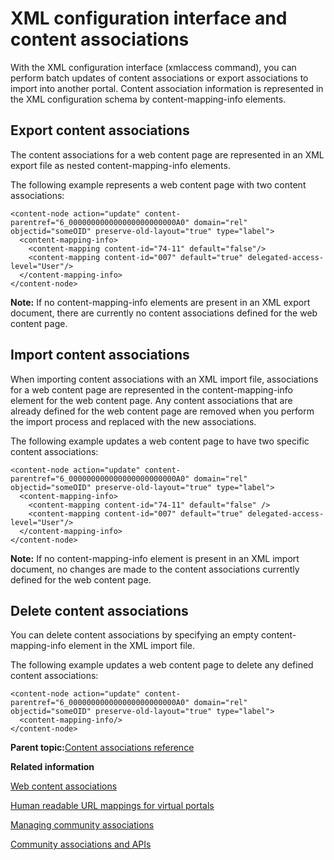 # XML configuration interface and content associations

With the XML configuration interface \(xmlaccess command\), you can perform batch updates of content associations or export associations to import into another portal. Content association information is represented in the XML configuration schema by content-mapping-info elements.

## Export content associations

The content associations for a web content page are represented in an XML export file as nested content-mapping-info elements.

The following example represents a web content page with two content associations:

```
<content-node action="update" content-parentref="6_000000000000000000000000A0" domain="rel" objectid="someOID" preserve-old-layout="true" type="label">
  <content-mapping-info>
    <content-mapping content-id="74-11" default="false"/>
    <content-mapping content-id="007" default="true" delegated-access-level="User"/>
  </content-mapping-info>
</content-node>
```

**Note:** If no content-mapping-info elements are present in an XML export document, there are currently no content associations defined for the web content page.

## Import content associations

When importing content associations with an XML import file, associations for a web content page are represented in the content-mapping-info element for the web content page. Any content associations that are already defined for the web content page are removed when you perform the import process and replaced with the new associations.

The following example updates a web content page to have two specific content associations:

```
<content-node action="update" content-parentref="6_000000000000000000000000A0" domain="rel" objectid="someOID" preserve-old-layout="true" type="label">
  <content-mapping-info>
    <content-mapping content-id="74-11" default="false" />
    <content-mapping content-id="007" default="true" delegated-access-level="User"/>
  </content-mapping-info>
</content-node>
```

**Note:** If no content-mapping-info element is present in an XML import document, no changes are made to the content associations currently defined for the web content page.

## Delete content associations

You can delete content associations by specifying an empty content-mapping-info element in the XML import file.

The following example updates a web content page to delete any defined content associations:

```
<content-node action="update" content-parentref="6_000000000000000000000000A0" domain="rel" objectid="someOID" preserve-old-layout="true" type="label">
  <content-mapping-info/>
</content-node>
```

**Parent topic:**[Content associations reference](../admin-system/mp_wcm_contentmap.md)

**Related information**  


[Web content associations](../wcm/wcm_delivery_contentmap_about.md)

[Human readable URL mappings for virtual portals](../admin-system/advppln_shpux_urlmap.md)

[Managing community associations](../admin-system/commpages_create_mapping.md)

[Community associations and APIs](../admin-system/commpages_access_apis.md)

